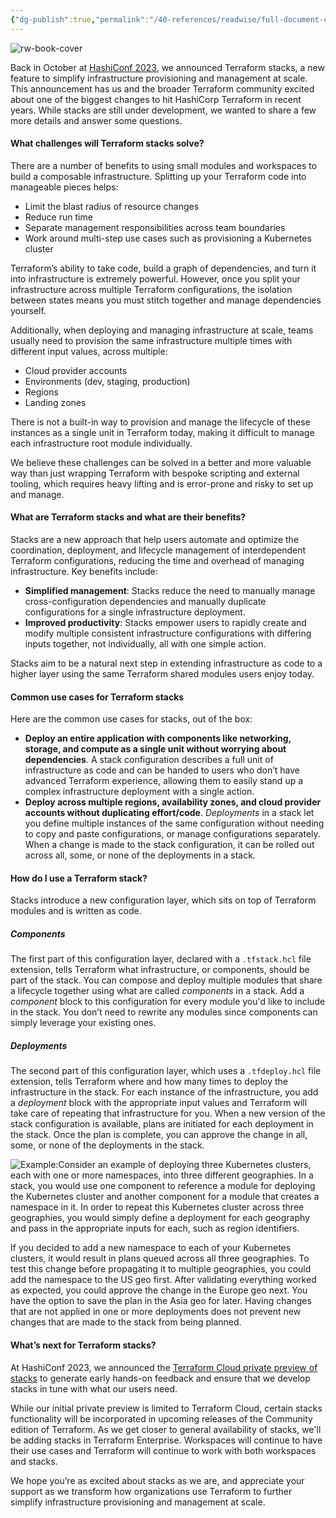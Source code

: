 ```yaml
---
{"dg-publish":true,"permalink":"/40-references/readwise/full-document-contents/terraform-stacks-explained/","tags":["rw/articles"]}
---
```


![rw-book-cover](https://www.datocms-assets.com/2885/1696883278-generic-multi-deployment-environment-example-1.png)

Back in October at [HashiConf 2023](https://www.hashicorp.com/blog/new-terraform-testing-and-ux-features-reduce-toil-errors-and-costs), we announced Terraform stacks, a new feature to simplify infrastructure provisioning and management at scale. This announcement has us and the broader Terraform community excited about one of the biggest changes to hit HashiCorp Terraform in recent years. While stacks are still under development, we wanted to share a few more details and answer some questions.

#### What challenges will Terraform stacks solve?

There are a number of benefits to using small modules and workspaces to build a composable infrastructure. Splitting up your Terraform code into manageable pieces helps: 

* Limit the blast radius of resource changes
* Reduce run time
* Separate management responsibilities across team boundaries
* Work around multi-step use cases such as provisioning a Kubernetes cluster

Terraform’s ability to take code, build a graph of dependencies, and turn it into infrastructure is extremely powerful. However, once you split your infrastructure across multiple Terraform configurations, the isolation between states means you must stitch together and manage dependencies yourself.

Additionally, when deploying and managing infrastructure at scale, teams usually need to provision the same infrastructure multiple times with different input values, across multiple: 

* Cloud provider accounts
* Environments (dev, staging, production)
* Regions
* Landing zones

There is not a built-in way to provision and manage the lifecycle of these instances as a single unit in Terraform today, making it difficult to manage each infrastructure root module individually.

We believe these challenges can be solved in a better and more valuable way than just wrapping Terraform with bespoke scripting and external tooling, which requires heavy lifting and is error-prone and risky to set up and manage.

#### What are Terraform stacks and what are their benefits?

Stacks are a new approach that help users automate and optimize the coordination, deployment, and lifecycle management of interdependent Terraform configurations, reducing the time and overhead of managing infrastructure. Key benefits include:

* **Simplified management**: Stacks reduce the need to manually manage cross-configuration dependencies and manually duplicate configurations for a single infrastructure deployment.
* **Improved productivity**: Stacks empower users to rapidly create and modify multiple consistent infrastructure configurations with differing inputs together, not individually, all with one simple action.

Stacks aim to be a natural next step in extending infrastructure as code to a higher layer using the same Terraform shared modules users enjoy today.

#### Common use cases for Terraform stacks

Here are the common use cases for stacks, out of the box:

* **Deploy an entire application with components like networking, storage, and compute as a single unit without worrying about dependencies**. A stack configuration describes a full unit of infrastructure as code and can be handed to users who don’t have advanced Terraform experience, allowing them to easily stand up a complex infrastructure deployment with a single action.
* **Deploy across multiple regions, availability zones, and cloud provider accounts without duplicating effort/code**. *Deployments* in a stack let you define multiple instances of the same configuration without needing to copy and paste configurations, or manage configurations separately. When a change is made to the stack configuration, it can be rolled out across all, some, or none of the deployments in a stack.

#### How do I use a Terraform stack?

Stacks introduce a new configuration layer, which sits on top of Terraform modules and is written as code. 

##### Components

The first part of this configuration layer, declared with a `.tfstack.hcl` file extension, tells Terraform what infrastructure, or components, should be part of the stack. You can compose and deploy multiple modules that share a lifecycle together using what are called *components* in a stack. Add a *component* block to this configuration for every module you'd like to include in the stack. You don’t need to rewrite any modules since components can simply leverage your existing ones.

##### Deployments

The second part of this configuration layer, which uses a `.tfdeploy.hcl` file extension, tells Terraform where and how many times to deploy the infrastructure in the stack. For each instance of the infrastructure, you add a *deployment* block with the appropriate input values and Terraform will take care of repeating that infrastructure for you. When a new version of the stack configuration is available, plans are initiated for each deployment in the stack. Once the plan is complete, you can approve the change in all, some, or none of the deployments in the stack. 

![Example:](https://www.datocms-assets.com/2885/1700604740-tf-stacks-k8s-example.png)Consider an example of deploying three Kubernetes clusters, each with one or more namespaces, into three different geographies. In a stack, you would use one component to reference a module for deploying the Kubernetes cluster and another component for a module that creates a namespace in it. In order to repeat this Kubernetes cluster across three geographies, you would simply define a deployment for each geography and pass in the appropriate inputs for each, such as region identifiers.

If you decided to add a new namespace to each of your Kubernetes clusters, it would result in plans queued across all three geographies. To test this change before propagating it to multiple geographies, you could add the namespace to the US geo first. After validating everything worked as expected, you could approve the change in the Europe geo next. You have the option to save the plan in the Asia geo for later. Having changes that are not applied in one or more deployments does not prevent new changes that are made to the stack from being planned.

#### What’s next for Terraform stacks?

At HashiConf 2023, we announced the [Terraform Cloud private preview of stacks](https://www.hashicorp.com/blog/new-terraform-testing-and-ux-features-reduce-toil-errors-and-costs#stacks-simplify-provisioning-and-managing-resources-at-scale) to generate early hands-on feedback and ensure that we develop stacks in tune with what our users need.

While our initial private preview is limited to Terraform Cloud, certain stacks functionality will be incorporated in upcoming releases of the Community edition of Terraform. As we get closer to general availability of stacks, we'll be adding stacks in Terraform Enterprise. Workspaces will continue to have their use cases and Terraform will continue to work with both workspaces and stacks.

We hope you’re as excited about stacks as we are, and appreciate your support as we transform how organizations use Terraform to further simplify infrastructure provisioning and management at scale.
